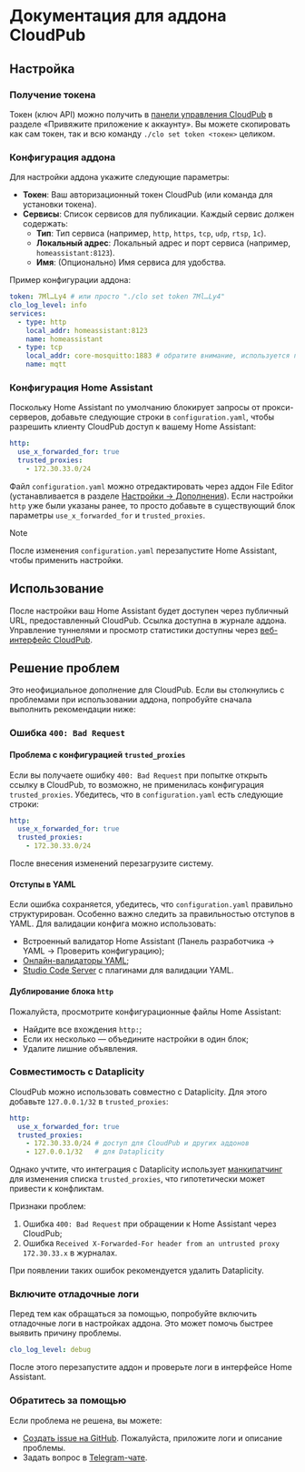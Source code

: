 # Документация для аддона CloudPub

## Настройка

### Получение токена

Токен (ключ API) можно получить в [панели управления CloudPub](https://cloudpub.ru/dashboard/) в разделе «Привяжите приложение к аккаунту». Вы можете скопировать как сам токен, так и всю команду `./clo set token <токен>` целиком.

### Конфигурация аддона

Для настройки аддона укажите следующие параметры:
- **Токен**: Ваш авторизационный токен CloudPub (или команда для установки токена).
- **Сервисы**: Список сервисов для публикации. Каждый сервис должен содержать:
  - **Тип**: Тип сервиса (например, `http`, `https`, `tcp`, `udp`, `rtsp`, `1c`).
  - **Локальный адрес**: Локальный адрес и порт сервиса (например, `homeassistant:8123`).
  - **Имя**: (Опционально) Имя сервиса для удобства.

Пример конфигурации аддона:

```yaml
token: 7Ml…Ly4 # или просто "./clo set token 7Ml…Ly4"
clo_log_level: info
services:
  - type: http
    local_addr: homeassistant:8123
    name: homeassistant
  - type: tcp
    local_addr: core-mosquitto:1883 # обратите внимание, используется порт без поддержки SSL
    name: mqtt
```

### Конфигурация Home Assistant

Поскольку Home Assistant по умолчанию блокирует запросы от прокси-серверов, добавьте следующие строки в `configuration.yaml`, чтобы разрешить клиенту CloudPub доступ к вашему Home Assistant:

```yaml
http:
  use_x_forwarded_for: true
  trusted_proxies:
    - 172.30.33.0/24
```

Файл `configuration.yaml` можно отредактировать через аддон File Editor (устанавливается в разделе [Настройки → Дополнения](https://my.home-assistant.io/create-link/?redirect=supervisor_store)). Если настройки `http` уже были указаны ранее, то просто добавьте в существующий блок параметры `use_x_forwarded_for` и `trusted_proxies`.

> [!NOTE]
> После изменения `configuration.yaml` перезапустите Home Assistant, чтобы применить настройки.

## Использование

После настройки ваш Home Assistant будет доступен через публичный URL, предоставленный CloudPub. Ссылка доступна в журнале аддона. Управление туннелями и просмотр статистики доступны через [веб-интерфейс CloudPub](https://cloudpub.ru/dashboard/).

## Решение проблем

Это неофициальное дополнение для CloudPub. Если вы столкнулись с проблемами при использовании аддона, попробуйте сначала выполнить рекомендации ниже:

### Ошибка `400: Bad Request`

#### Проблема с конфигурацией `trusted_proxies`

Если вы получаете ошибку `400: Bad Request` при попытке открыть ссылку в CloudPub, то возможно, не применилась конфигурация `trusted_proxies`. Убедитесь, что в `configuration.yaml` есть следующие строки:

```yaml
http:
  use_x_forwarded_for: true
  trusted_proxies:
    - 172.30.33.0/24
```

После внесения изменений перезагрузите систему.

#### Отступы в YAML

Если ошибка сохраняется, убедитесь, что `configuration.yaml` правильно структурирован. Особенно важно следить за правильностью отступов в YAML. Для валидации конфига можно использовать:
- Встроенный валидатор Home Assistant (Панель разработчика → YAML → Проверить конфигурацию);
- [Онлайн-валидаторы YAML](https://yamllint.com/);
- [Studio Code Server](https://github.com/hassio-addons/addon-vscode) с плагинами для валидации YAML.

#### Дублирование блока `http`

Пожалуйста, просмотрите конфигурационные файлы Home Assistant:
- Найдите все вхождения `http:`;
- Если их несколько — объедините настройки в один блок;
- Удалите лишние объявления.

### Совместимость с Dataplicity

CloudPub можно использовать совместно с Dataplicity. Для этого добавьте `127.0.0.1/32` в `trusted_proxies`:

```yaml
http:
  use_x_forwarded_for: true
  trusted_proxies:
    - 172.30.33.0/24 # доступ для CloudPub и других аддонов
    - 127.0.0.1/32   # для Dataplicity
```

Однако учтите, что интеграция с Dataplicity использует [манкипатчинг](https://github.com/AlexxIT/Dataplicity/blob/d7c195d8a754ba0cdfbeee9954db3f14086ab3a3/custom_components/dataplicity/utils.py#L28-L51) для изменения списка `trusted_proxies`, что гипотетически может привести к конфликтам.

Признаки проблем:
1. Ошибка `400: Bad Request` при обращении к Home Assistant через CloudPub;
2. Ошибка `Received X-Forwarded-For header from an untrusted proxy 172.30.33.x` в журналах.

При появлении таких ошибок рекомендуется удалить Dataplicity.

### Включите отладочные логи

Перед тем как обращаться за помощью, попробуйте включить отладочные логи в настройках аддона. Это может помочь быстрее выявить причину проблемы.

```yaml
clo_log_level: debug
```

После этого перезапустите аддон и проверьте логи в интерфейсе Home Assistant.

### Обратитесь за помощью

Если проблема не решена, вы можете:
- [Создать issue на GitHub](https://github.com/black-roland/hassio-addon-cloudpub/issues). Пожалуйста, приложите логи и описание проблемы.
- Задать вопрос в [Telegram-чате](https://t.me/mansmarthome/236).
